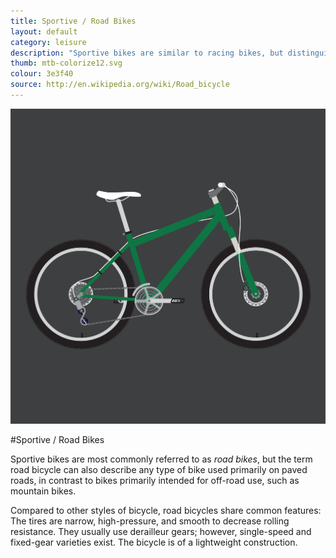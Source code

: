 ```yaml
---
title: Sportive / Road Bikes
layout: default
category: leisure
description: "Sportive bikes are similar to racing bikes, but distinguished by being built more for endurance than bursts of speed"
thumb: mtb-colorize12.svg
colour: 3e3f40
source: http://en.wikipedia.org/wiki/Road_bicycle
---
```


![Road bike photo](../img/bikes/mtb-colorize12.svg)

#Sportive / Road Bikes

Sportive bikes are most commonly referred to as *road bikes*, but the term road bicycle can also describe any type of bike used primarily on paved roads, in contrast to bikes primarily intended for off-road use, such as mountain bikes.

Compared to other styles of bicycle, road bicycles share common features:
The tires are narrow, high-pressure, and smooth to decrease rolling resistance.
They usually use derailleur gears; however, single-speed and fixed-gear varieties exist.
The bicycle is of a lightweight construction.
